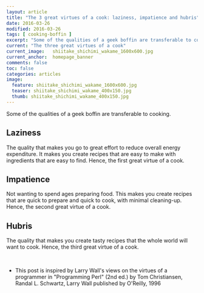 ```yaml
---
layout: article
title: "The 3 great virtues of a cook: laziness, impatience and hubris"
date: 2016-03-26
modified: 2016-03-26
tags: [ cooking-boffin ]
excerpt: "Some of the qualities of a geek boffin are transferable to cooking."
current: "The three great virtues of a cook"
current_image:   shiitake_shichimi_wakame_1600x600.jpg
current_anchor:  homepage_banner
comments: false
toc: false
categories: articles
image:
  feature: shiitake_shichimi_wakame_1600x600.jpg
  teaser: shiitake_shichimi_wakame_400x150.jpg
  thumb: shiitake_shichimi_wakame_400x150.jpg
---
```


Some of the qualities of a geek boffin are transferable to cooking.<a name="homepage_banner"></a>

## Laziness

The quality that makes you go to great effort to reduce overall energy expenditure. It makes you create recipes that are easy to make with ingredients that are easy to find. Hence, the first great virtue of a cook.

## Impatience

Not wanting to spend ages preparing food. This makes you create recipes that are quick to prepare and quick to cook, with minimal cleaning-up. Hence, the second great virtue of a cook.

## Hubris

The quality that makes you create tasty recipes that the whole world will want to cook. Hence, the third great virtue of a cook.

<br>

- This post is inspired by Larry Wall's views on the virtues of a programmer in "Programming Perl" (2nd ed.) by Tom Christiansen, Randal L. Schwartz, Larry Wall published by O'Reilly, 1996
